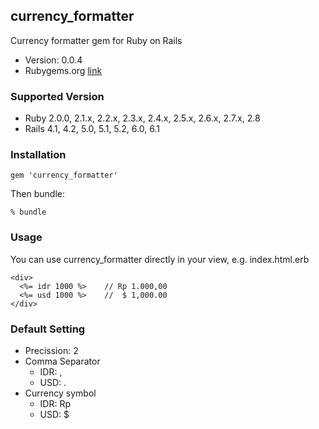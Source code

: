 ## currency_formatter
Currency formatter gem for Ruby on Rails
* Version: 0.0.4
* Rubygems.org [link](https://rubygems.org/gems/currency_formatter/versions/0.0.4)

### Supported Version
* Ruby 2.0.0, 2.1.x, 2.2.x, 2.3.x, 2.4.x, 2.5.x, 2.6.x, 2.7.x, 2.8
* Rails 4.1, 4.2, 5.0, 5.1, 5.2, 6.0, 6.1

### Installation
```
gem 'currency_formatter'
```

Then bundle:
```
% bundle
```

### Usage
You can use currency_formatter directly in your view, e.g. index.html.erb
```
<div>
  <%= idr 1000 %>    // Rp 1.000,00
  <%= usd 1000 %>    //  $ 1,000.00
</div>
```

### Default Setting
* Precission: 2
* Comma Separator
  * IDR:   ,
  * USD:   .
* Currency symbol
  * IDR:   Rp
  * USD:   $
